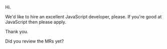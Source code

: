 Hi.

We'd like to hire an excellent JavaScript developer, please.
If you're good at JavaScript then please apply.

Thank you.

Did you review the MRs yet?
